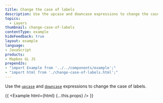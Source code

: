```yaml
---
title: Change the case of labels
description: Use the upcase and downcase expressions to change the case of labels.
topics:
  - Layers
thumbnail: change-case-of-labels
contentType: example
hideFeedback: true
layout: example
language:
- JavaScript
products:
- Mapbox GL JS
prependJs:
- "import Example from '../../components/example';"
- "import html from './change-case-of-labels.html';"
---
```


Use the [`upcase`](https://maplibre.org/maplibre-gl-js-docs/style-spec/expressions/#upcase) and [`downcase`](https://maplibre.org/maplibre-gl-js-docs/style-spec/expressions/#downcase) expressions to change the case of labels.

{{ <Example html={html} {...this.props} /> }}
